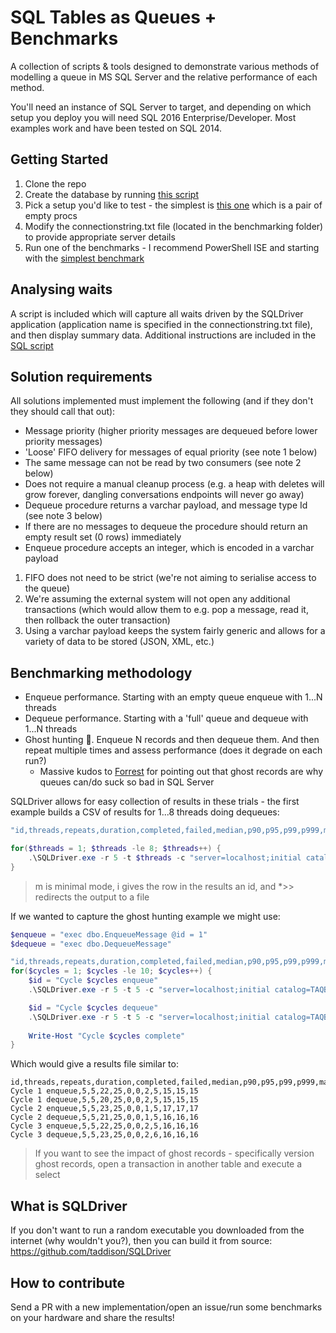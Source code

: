 # SQL Tables as Queues + Benchmarks
A collection of scripts & tools designed to demonstrate various methods of modelling a queue in MS SQL Server and the relative performance of each method.

You'll need an instance of SQL Server to target, and depending on which setup you deploy you will need SQL 2016 Enterprise/Developer.  Most examples work and have been tested on SQL 2014.

## Getting Started
1. Clone the repo
2. Create the database by running [this script](/scripts/setup/create%20database.sql)
3. Pick a setup you'd like to test - the simplest is [this one](/scripts/setup/create%20stub%20procs.sql) which is a pair of empty procs
4. Modify the connectionstring.txt file (located in the benchmarking folder) to provide appropriate server details
5. Run one of the benchmarks - I recommend PowerShell ISE and starting with the [simplest benchmark](/benchmarks/run%20single%20benchmark%20with%20echo.ps1)

## Analysing waits
A script is included which will capture all waits driven by the SQLDriver application (application name is specified in the connectionstring.txt file), and then display summary data.  Additional instructions are included in the [SQL script](/benchmarks/extended%20event%20analysis.sql)

## Solution requirements
All solutions implemented must implement the following (and if they don't they should call that out):
- Message priority (higher priority messages are dequeued before lower priority messages)
- 'Loose' FIFO delivery for messages of equal priority (see note 1 below)
- The same message can not be read by two consumers (see note 2 below)
- Does not require a manual cleanup process (e.g. a heap with deletes will grow forever, dangling conversations endpoints will never go away)
- Dequeue procedure returns a varchar payload, and message type Id (see note 3 below)
- If there are no messages to dequeue the procedure should return an empty result set (0 rows) immediately
- Enqueue procedure accepts an integer, which is encoded in a varchar payload

1. FIFO does not need to be strict (we're not aiming to serialise access to the queue)
2. We're assuming the external system will not open any additional transactions (which would allow them to e.g. pop a message, read it, then rollback the outer transaction)
3. Using a varchar payload keeps the system fairly generic and allows for a variety of data to be stored (JSON, XML, etc.)

## Benchmarking methodology
- Enqueue performance. Starting with an empty queue enqueue with 1...N threads
- Dequeue performance. Starting with a 'full' queue and dequeue with 1...N threads
- Ghost hunting 👻. Enqueue N records and then dequeue them. And then repeat multiple times and assess performance (does it degrade on each run?)
  - Massive kudos to [Forrest][Forrest Blog] for pointing out that ghost records are why queues can/do suck so bad in SQL Server

SQLDriver allows for easy collection of results in these trials - the first example builds a CSV of results for 1...8 threads doing dequeues:

```powershell
"id,threads,repeats,duration,completed,failed,median,p90,p95,p99,p999,max" | Out-File results.csv

for($threads = 1; $threads -le 8; $threads++) {
    .\SQLDriver.exe -r 5 -t $threads -c "server=localhost;initial catalog=master;integrated security=sspi" -s "exec dbo.DequeueMessage" -m -i "BenchmarkOne" *>> results.csv
}
```

> m is minimal mode, i gives the row in the results an id, and *>> redirects the output to a file

If we wanted to capture the ghost hunting example we might use:

```powershell
$enqueue = "exec dbo.EnqueueMessage @id = 1"
$dequeue = "exec dbo.DequeueMessage"

"id,threads,repeats,duration,completed,failed,median,p90,p95,p99,p999,max" | Out-File results.csv
for($cycles = 1; $cycles -le 10; $cycles++) {
    $id = "Cycle $cycles enqueue"
    .\SQLDriver.exe -r 5 -t 5 -c "server=localhost;initial catalog=TAQBenchmarks;integrated security=sspi" -s $enqueue -m -i $id *>> results.csv

    $id = "Cycle $cycles dequeue"
    .\SQLDriver.exe -r 5 -t 5 -c "server=localhost;initial catalog=TAQBenchmarks;integrated security=sspi" -s $dequeue -m -i $id *>> results.csv
    
    Write-Host "Cycle $cycles complete"
}
```

Which would give a results file similar to:

```csv
id,threads,repeats,duration,completed,failed,median,p90,p95,p99,p999,max
Cycle 1 enqueue,5,5,22,25,0,0,2,5,15,15,15
Cycle 1 dequeue,5,5,20,25,0,0,2,5,15,15,15
Cycle 2 enqueue,5,5,23,25,0,0,1,5,17,17,17
Cycle 2 dequeue,5,5,21,25,0,0,1,5,16,16,16
Cycle 3 enqueue,5,5,22,25,0,0,2,5,16,16,16
Cycle 3 dequeue,5,5,23,25,0,0,2,6,16,16,16
```

> If you want to see the impact of ghost records - specifically version ghost records, open a transaction in another table and execute a select

## What is SQLDriver
If you don't want to run a random executable you downloaded from the internet (why wouldn't you?), then you can build it from source: https://github.com/taddison/SQLDriver

## How to contribute
Send a PR with a new implementation/open an issue/run some benchmarks on your hardware and share the results!

[Forrest Blog]: https://forrestmcdaniel.com/
